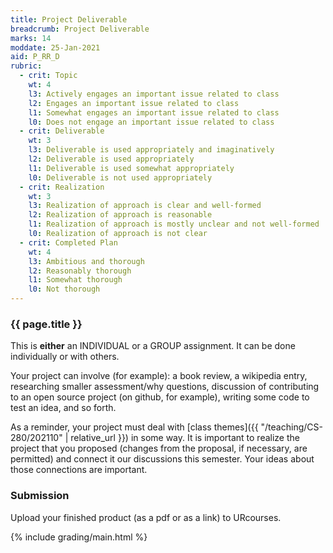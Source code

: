 ```yaml
---
title: Project Deliverable
breadcrumb: Project Deliverable
marks: 14
moddate: 25-Jan-2021
aid: P_RR_D
rubric:
  - crit: Topic
    wt: 4
    l3: Actively engages an important issue related to class
    l2: Engages an important issue related to class
    l1: Somewhat engages an important issue related to class
    l0: Does not engage an important issue related to class
  - crit: Deliverable
    wt: 3
    l3: Deliverable is used appropriately and imaginatively
    l2: Deliverable is used appropriately
    l1: Deliverable is used somewhat appropriately
    l0: Deliverable is not used appropriately
  - crit: Realization
    wt: 3
    l3: Realization of approach is clear and well-formed
    l2: Realization of approach is reasonable
    l1: Realization of approach is mostly unclear and not well-formed
    l0: Realization of approach is not clear
  - crit: Completed Plan
    wt: 4
    l3: Ambitious and thorough
    l2: Reasonably thorough
    l1: Somewhat thorough
    l0: Not thorough
---
```

### {{ page.title }}

This is <strong>either</strong> an INDIVIDUAL or a GROUP assignment. It can be done individually or with others.

Your project can involve (for example): a book review, a wikipedia entry, researching smaller assessment/why questions, discussion of contributing to an open source project (on github, for example), writing some code to test an idea, and so forth.

As a reminder, your project must deal with [class themes]({{ "/teaching/CS-280/202110" | relative_url }}) in some way. It is important to realize the project that you proposed (changes from the proposal, if necessary, are permitted) and connect it our discussions this semester. Your ideas about those connections are important.

### Submission

Upload your finished product (as a pdf or as a link) to URcourses.

{% include grading/main.html %}
